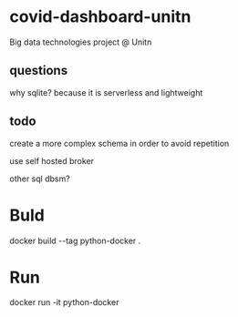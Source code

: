 # covid-dashboard-unitn
Big data technologies project @ Unitn 

## questions 
why sqlite? because it is serverless and lightweight


## todo
create a more complex schema in order to avoid repetition 

use self hosted broker

other sql dbsm?

# Buld
docker build --tag python-docker .

# Run

docker run -it python-docker  